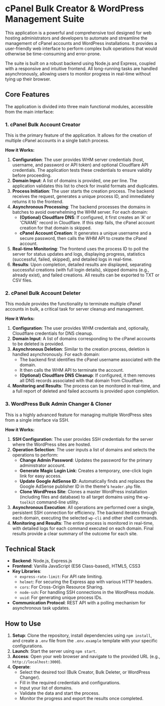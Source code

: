 # cPanel Bulk Creator & WordPress Management Suite

This application is a powerful and comprehensive tool designed for web hosting administrators and developers to automate and streamline the management of cPanel accounts and WordPress installations. It provides a user-friendly web interface to perform complex bulk operations that would otherwise be time-consuming and error-prone.

The suite is built on a robust backend using Node.js and Express, coupled with a responsive and intuitive frontend. All long-running tasks are handled asynchronously, allowing users to monitor progress in real-time without tying up their browser.

## Core Features

The application is divided into three main functional modules, accessible from the main interface:

### 1. cPanel Bulk Account Creator

This is the primary feature of the application. It allows for the creation of multiple cPanel accounts in a single batch process.

**How it Works:**

1.  **Configuration**: The user provides WHM server credentials (host, username, and password or API token) and optional Cloudflare API credentials. The application tests these credentials to ensure validity before proceeding.
2.  **Domain Input**: A list of domains is provided, one per line. The application validates this list to check for invalid formats and duplicates.
3.  **Process Initiation**: The user starts the creation process. The backend receives the request, generates a unique process ID, and immediately returns it to the frontend.
4.  **Asynchronous Processing**: The backend processes the domains in batches to avoid overwhelming the WHM server. For each domain:
    *   **(Optional) Cloudflare DNS**: If configured, it first creates an 'A' or 'CNAME' record in Cloudflare. If this step fails, the cPanel account creation for that domain is skipped.
    *   **cPanel Account Creation**: It generates a unique username and a secure password, then calls the WHM API to create the cPanel account.
5.  **Real-time Monitoring**: The frontend uses the process ID to poll the server for status updates and logs, displaying progress, statistics (successful, failed, skipped), and detailed logs in real-time.
6.  **Results**: Upon completion, detailed results are displayed, separating successful creations (with full login details), skipped domains (e.g., already exist), and failed creations. All results can be exported to TXT or CSV files.

### 2. cPanel Bulk Account Deleter

This module provides the functionality to terminate multiple cPanel accounts in bulk, a critical task for server cleanup and management.

**How it Works:**

1.  **Configuration**: The user provides WHM credentials and, optionally, Cloudflare credentials for DNS cleanup.
2.  **Domain Input**: A list of domains corresponding to the cPanel accounts to be deleted is provided.
3.  **Asynchronous Deletion**: Similar to the creation process, deletion is handled asynchronously. For each domain:
    *   The backend first identifies the cPanel username associated with the domain.
    *   It then calls the WHM API to terminate the account.
    *   **(Optional) Cloudflare DNS Cleanup**: If configured, it then removes all DNS records associated with that domain from Cloudflare.
4.  **Monitoring and Results**: The process can be monitored in real-time, and a full report of deleted and failed accounts is provided upon completion.

### 3. WordPress Bulk Admin Changer & Cloner

This is a highly advanced feature for managing multiple WordPress sites from a single interface via SSH.

**How it Works:**

1.  **SSH Configuration**: The user provides SSH credentials for the server where the WordPress sites are hosted.
2.  **Operation Selection**: The user inputs a list of domains and selects the operations to perform:
    *   **Change Admin Password**: Updates the password for the primary administrator account.
    *   **Generate Magic Login Link**: Creates a temporary, one-click login link for easy access.
    *   **Update Google AdSense ID**: Automatically finds and replaces the Google AdSense publisher ID in the theme's `header.php` file.
    *   **Clone WordPress Site**: Clones a master WordPress installation (including files and database) to all target domains using the `wp-toolkit` command-line utility.
3.  **Asynchronous Execution**: All operations are performed over a single, persistent SSH connection for efficiency. The backend iterates through each domain, executing the selected `wp-cli` and other shell commands.
4.  **Monitoring and Results**: The entire process is monitored in real-time, with detailed logs for each command executed on each domain. Final results provide a clear summary of the outcome for each site.

## Technical Stack

*   **Backend**: Node.js, Express.js
*   **Frontend**: Vanilla JavaScript (ES6 Class-based), HTML5, CSS3
*   **Key Libraries**:
    *   `express-rate-limit`: For API rate limiting.
    *   `helmet`: For securing the Express app with various HTTP headers.
    *   `cors`: For Cross-Origin Resource Sharing.
    *   `node-ssh`: For handling SSH connections in the WordPress module.
    *   `uuid`: For generating unique process IDs.
*   **Communication Protocol**: REST API with a polling mechanism for asynchronous task updates.

## How to Use

1.  **Setup**: Clone the repository, install dependencies using `npm install`, and create a `.env` file from the `.env.example` template with your specific configurations.
2.  **Launch**: Start the server using `npm start`.
3.  **Access**: Open your web browser and navigate to the provided URL (e.g., `http://localhost:3000`).
4.  **Operate**:
    *   Select the desired tool (Bulk Creator, Bulk Deleter, or WordPress Changer).
    *   Fill in the required credentials and configurations.
    *   Input your list of domains.
    *   Validate the data and start the process.
    *   Monitor the progress and export the results once completed.
